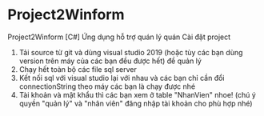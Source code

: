 # Project2Winform
Project2Winform
[C#] Ứng dụng hỗ trợ quán lý quán 
Cài đặt project
1. Tải source từ git và dùng visual studio 2019 (hoặc tùy các bạn dùng version trên máy của các bạn đều được hết) đề quản lý 
2. Chạy hết toàn bộ các file sql server 
3. Kết nối sql với visual studio lại với nhau và các bạn chỉ cần đổi connectionString theo máy các bạn là chạy được nhé
4. Tài khoản và mật khẩu thì các bạn xem ở table "NhanVien" nhoe! (chú ý quyền "quản lý" và "nhân viên" đăng nhập tài khoản cho phù hợp nhé)
